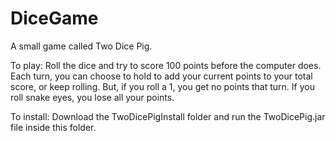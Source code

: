 # DiceGame
A small game called Two Dice Pig.

To play:
Roll the dice and try to score 100 points before the computer does.
Each turn, you can choose to hold to add your current points to your total score, or keep rolling. But, if you roll a 1, you get no points that turn.
If you roll snake eyes, you lose all your points.

To install:
Download the TwoDicePigInstall folder and run the TwoDicePig.jar file inside this folder.
